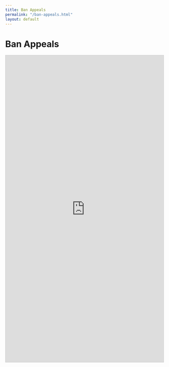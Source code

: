 ```yaml
---
title: Ban Appeals
permalink: "/ban-appeals.html"
layout: default
---
```


# Ban Appeals

<div class="holds-the-iframe"><script src="https://static.airtable.com/js/embed/embed_snippet_v1.js"></script><iframe class="airtable-embed airtable-dynamic-height" src="https://airtable.com/embed/shrf0qD6AM7wnPXq8?backgroundColor=purple" frameborder="0" onmousewheel="" width="100%" height="979" style="background: transparent; border: 1px solid #ccc;"></iframe></div>